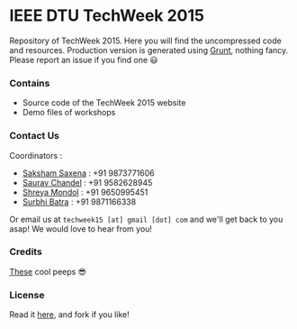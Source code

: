 # IEEE DTU TechWeek 2015

Repository of TechWeek 2015. Here you will find the uncompressed code and resources. Production version is generated using [Grunt](https://github.com/gruntjs/grunt), nothing fancy. Please report an issue if you find one :smiley:

### Contains

* Source code of the TechWeek 2015 website
* Demo files of workshops

### Contact Us

Coordinators :
* [Saksham Saxena](https://www.facebook.com/saksham.saxena.334) : +91 9873771606
* [Saurav Chandel](https://www.facebook.com/saurav.chandel.3) : +91 9582628945
* [Shreya Mondol](https://www.facebook.com/shreya.mondol) : +91 9650995451
* [Surbhi Batra](https://www.facebook.com/surbhi.batra2) : +91 9871166338

Or email us at ```techweek15 [at] gmail [dot] com``` and we'll get back to you asap! We would love to hear from you!

### Credits

[These](https://github.com/IEEEDTU/TechWeek-2015/blob/master/Credits.md) cool peeps :sunglasses:

### License

Read it [here](https://github.com/IEEEDTU/TechWeek-2015/blob/master/LICENSE.md), and fork if you like!